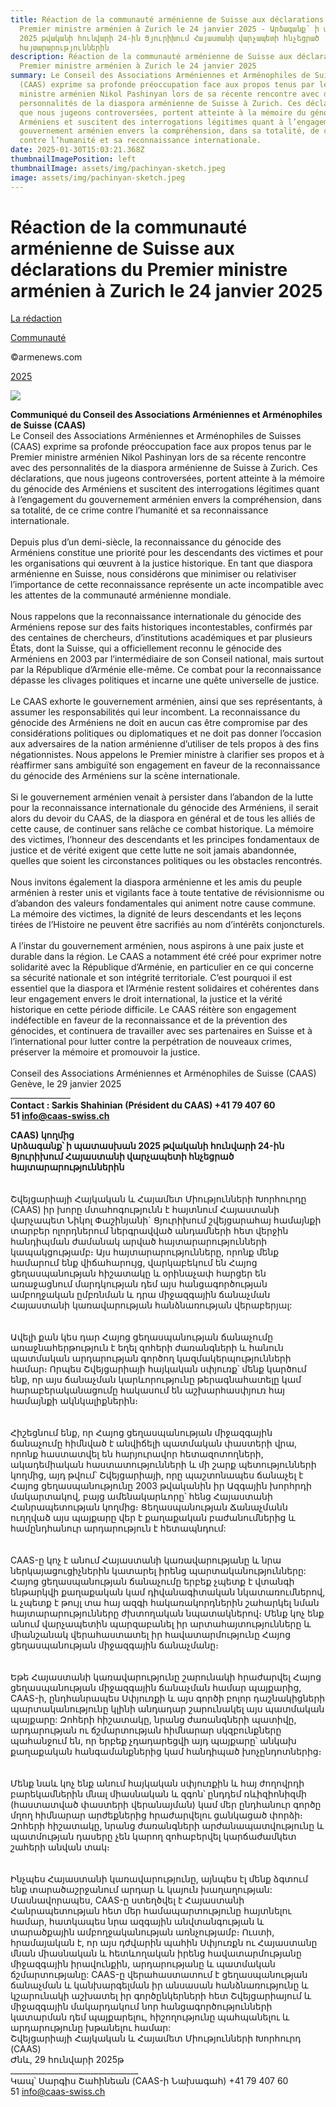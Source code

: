 ```yaml
---
title: Réaction de la communauté arménienne de Suisse aux déclarations du
  Premier ministre arménien à Zurich le 24 janvier 2025 - Արձագանք՝ ի պատասխան
  2025 թվականի հունվարի 24-ին Ցյուրիխում Հայաստանի վարչապետի հնչեցրած
  հայտարարություններին
description: Réaction de la communauté arménienne de Suisse aux déclarations du
  Premier ministre arménien à Zurich le 24 janvier 2025
summary: Le Conseil des Associations Arméniennes et Arménophiles de Suisses
  (CAAS) exprime sa profonde préoccupation face aux propos tenus par le Premier
  ministre arménien Nikol Pashinyan lors de sa récente rencontre avec des
  personnalités de la diaspora arménienne de Suisse à Zurich. Ces déclarations,
  que nous jugeons controversées, portent atteinte à la mémoire du génocide des
  Arméniens et suscitent des interrogations légitimes quant à l’engagement du
  gouvernement arménien envers la compréhension, dans sa totalité, de ce crime
  contre l’humanité et sa reconnaissance internationale.
date: 2025-01-30T15:03:21.368Z
thumbnailImagePosition: left
thumbnailImage: assets/img/pachinyan-sketch.jpeg
image: assets/img/pachinyan-sketch.jpeg
---
```

<!--StartFragment-->

# Réaction de la communauté arménienne de Suisse aux déclarations du Premier ministre arménien à Zurich le 24 janvier 2025

[La rédaction](https://www.armenews.com/author/toranian/)

[Communauté](https://www.armenews.com/categorie/communaute/)

©armenews.com

[2025](https://www.armenews.com/reaction-de-la-communaute-armenienne-de-suisse-aux-declarations-du-premier-ministre-armenien-a-zurich-le-24-janvier-2025/)

![](https://www.armenews.com/wp-content/uploads/2025/01/52702_b-1.jpeg)

**Communiqué du Conseil des Associations Arméniennes et Arménophiles de Suisse (CAAS)**\
Le Conseil des Associations Arméniennes et Arménophiles de Suisses (CAAS) exprime sa profonde préoccupation face aux propos tenus par le Premier ministre arménien Nikol Pashinyan lors de sa récente rencontre avec des personnalités de la diaspora arménienne de Suisse à Zurich. Ces déclarations, que nous jugeons controversées, portent atteinte à la mémoire du génocide des Arméniens et suscitent des interrogations légitimes quant à l’engagement du gouvernement arménien envers la compréhension, dans sa totalité, de ce crime contre l’humanité et sa reconnaissance internationale.\
\
Depuis plus d’un demi-siècle, la reconnaissance du génocide des Arméniens constitue une priorité pour les descendants des victimes et pour les organisations qui œuvrent à la justice historique. En tant que diaspora arménienne en Suisse, nous considérons que minimiser ou relativiser l’importance de cette reconnaissance représente un acte incompatible avec les attentes de la communauté arménienne mondiale.\
\
Nous rappelons que la reconnaissance internationale du génocide des Arméniens repose sur des faits historiques incontestables, confirmés par des centaines de chercheurs, d’institutions académiques et par plusieurs États, dont la Suisse, qui a officiellement reconnu le génocide des Arméniens en 2003 par l’intermédiaire de son Conseil national, mais surtout par la République d’Arménie elle-même. Ce combat pour la reconnaissance dépasse les clivages politiques et incarne une quête universelle de justice.\
\
Le CAAS exhorte le gouvernement arménien, ainsi que ses représentants, à assumer les responsabilités qui leur incombent. La reconnaissance du génocide des Arméniens ne doit en aucun cas être compromise par des considérations politiques ou diplomatiques et ne doit pas donner l’occasion aux adversaires de la nation arménienne d’utiliser de tels propos à des fins négationnistes. Nous appelons le Premier ministre à clarifier ses propos et à réaffirmer sans ambiguïté son engagement en faveur de la reconnaissance du génocide des Arméniens sur la scène internationale.\
\
Si le gouvernement arménien venait à persister dans l’abandon de la lutte pour la reconnaissance internationale du génocide des Arméniens, il serait alors du devoir du CAAS, de la diaspora en général et de tous les alliés de cette cause, de continuer sans relâche ce combat historique. La mémoire des victimes, l’honneur des descendants et les principes fondamentaux de justice et de vérité exigent que cette lutte ne soit jamais abandonnée, quelles que soient les circonstances politiques ou les obstacles rencontrés.\
\
Nous invitons également la diaspora arménienne et les amis du peuple arménien à rester unis et vigilants face à toute tentative de révisionnisme ou d’abandon des valeurs fondamentales qui animent notre cause commune. La mémoire des victimes, la dignité de leurs descendants et les leçons tirées de l’Histoire ne peuvent être sacrifiés au nom d’intérêts conjoncturels.\
\
A l’instar du gouvernement arménien, nous aspirons à une paix juste et durable dans la région. Le CAAS a notamment été créé pour exprimer notre solidarité avec la République d’Arménie, en particulier en ce qui concerne sa sécurité nationale et son intégrité territoriale. C’est pourquoi il est essentiel que la diaspora et l’Arménie restent solidaires et cohérentes dans leur engagement envers le droit international, la justice et la vérité historique en cette période difficile. Le CAAS réitère son engagement indéfectible en faveur de la reconnaissance et de la prévention des génocides, et continuera de travailler avec ses partenaires en Suisse et à l’international pour lutter contre la perpétration de nouveaux crimes, préserver la mémoire et promouvoir la justice.\
\
Conseil des Associations Arméniennes et Arménophiles de Suisse (CAAS)\
Genève, le 29 janvier 2025\
\_\_\_\_\_\_\_\_\_\_\_\_\_\__\
**Contact : Sarkis Shahinian (Président du CAAS) +41 79 407 60 51 info@caas-swiss.ch**

**CAAS) կողմից**\
**Արձագանք՝ ի պատասխան 2025 թվականի հունվարի 24-ին Ցյուրիխում Հայաստանի վարչապետի հնչեցրած հայտարարություններին**\
\
\
Շվեյցարիայի Հայկական և Հայամետ Միությունների Խորհուրդը (CAAS) իր խորը մտահոգությունն է հայտնում Հայաստանի վարչապետ Նիկոլ Փաշինյանի` Ցյուրիխում շվեյցարահայ համայնքի տարբեր ոլորդներում ներգրավված անդամների հետ վերջին հանդիպման ժամանակ արված հայտարարությունների կապակցությամբ։ Այս հայտարարությունները, որոնք մենք համարում ենք վիճահարույց, վարկաբեկում են Հայոց ցեղասպանության հիշատակը և օրինաչափ հարցեր են առաջացնում մարդկության դեմ այս հանցագործության ամբողջական ըմբռնման և դրա միջազգային ճանաչման Հայաստանի կառավարության հանձնառության վերաբերյալ:\
\
\
Ավելի քան կես դար Հայոց ցեղասպանության ճանաչումը առաջնահերթություն է եղել զոհերի ժառանգների և հանուն պատմական արդարության գործող կազմակերպությունների համար։ Որպես Շվեյցարիայի հայկական սփյուռք՝ մենք կարծում ենք, որ այս ճանաչման կարևորությունը թերագնահատելը կամ հարաբերականացումը հակասում են աշխարհասփյուռ հայ համայնքի ակնկալիքներին։\
\
\
Հիշեցնում ենք, որ Հայոց ցեղասպանության միջազգային ճանաչումը հիմնված է անվիճելի պատմական փաստերի վրա, որոնք հաստատվել են հարյուրավոր հետազոտողների, ակադեմիական հաստատությունների և մի շարք պետությունների կողմից, այդ թվում՝ Շվեյցարիայի, որը պաշտոնապես ճանաչել է Հայոց ցեղասպանությունը 2003 թվականին իր Ազգային խորհրդի մակարտակով, բայց ամենակարևորը՝ հենց Հայաստանի Հանրապետության կողմից։ Ցեղասպանության Ճանաչմանն ուղղված այս պայքարը վեր է քաղաքական բաժանումներից և համընդհանուր արդարություն է հետապնդում:\
\
\
CAAS-ը կոչ է անում Հայաստանի կառավարությանը և նրա ներկայացուցիչներին կատարել իրենց պարտականությունները: Հայոց ցեղասպանության ճանաչումը երբեք չպետք է վտանգի ենթարկվի քաղաքական կամ դիվանագիտական նկատառումներով, և չպետք է թույլ տա հայ ազգի հակառակորդներին շահարկել նման հայտարարությունները ժխտողական նպատակներով։ Մենք կոչ ենք անում վարչապետին պարզաբանել իր արտահայտությունները և միանշանակ վերահաստատել իր հավատարմությունը Հայոց ցեղասպանության միջազգային ճանաչմանը։\
\
\
Եթե Հայաստանի կառավարությունը շարունակի հրաժարվել Հայոց ցեղասպանության միջազգային ճանաչման համար պայքարից, CAAS-ի, ընդհանրապես Սփյուռքի և այս գործի բոլոր դաշնակիցների պարտականությունը կլինի անդադար շարունակել այս պատմական պայքարը: Զոհերի հիշատակը, նրանց ժառանգների պատիվը, արդարության ու ճշմարտության հիմնարար սկզբունքները պահանջում են, որ երբեք չդադարեցվի այդ պայքարը՝ անկախ քաղաքական հանգամանքներից կամ հանդիպած խոչընդոտներից։\
\
\
Մենք նաև կոչ ենք անում հայկական սփյուռքին և հայ ժողովրդի բարեկամներին մնալ միասնական և զգոն՝ ընդդեմ ռևիզիոնիզմի (հաստատված փաստերի վերանայման) կամ մեր ընդհանուր գործը մղող հիմնարար արժեքներից հրաժարվելու ցանկացած փորձի։ Զոհերի հիշատակը, նրանց ժառանգների արժանապատվությունը և պատմության դասերը չեն կարող զոհաբերվել կարճաժամկետ շահերի անվան տակ։\
\
\
Ինչպես Հայաստանի կառավարությունը, այնպես էլ մենք ձգտում ենք տարածաշրջանում արդար և կայուն խաղաղության: Մասնավորապես, CAAS-ը ստեղծվել է Հայաստանի Հանրապետության հետ մեր համապարտությունը հայտնելու համար, հատկապես նրա ազգային անվտանգության և տարածքային ամբողջականության առնչությամբ։ Ուստի, հրամայական է, որ այս դժվարին պահին Սփյուռքն ու Հայաստանը մնան միասնական և հետևողական իրենց հավատարմությանը միջազգային իրավունքին, արդարությանը և պատմական ճշմարտությանը: CAAS-ը վերահաստատում է ցեղասպանության ճանաչման և կանխարգելման իր անսասան հանձնառությունը և կշարունակի աշխատել իր գործընկերների հետ Շվեյցարիայում և միջազգային մակարդակում նոր հանցագործությունների կատարման դեմ պայքարելու, հիշողությունը պահպանելու և արդարությունը խթանելու համար:\
Շվեյցարիայի Հայկական և Հայամետ Միությունների Խորհուրդ (CAAS)\
Ժնև, 29 հունվարի 2025թ\
\_\_\_\_\_\_\_\_\_\_\_\_\_\_\_\_\_\_\_\_\_\_\_\_\_\_\_\_\_\_\_\_\
Կապ՝ Սարգիս Շահինեան (CAAS-ի Նախագահ) +41 79 407 60 51 info@caas-swiss.ch

<!--EndFragment-->

